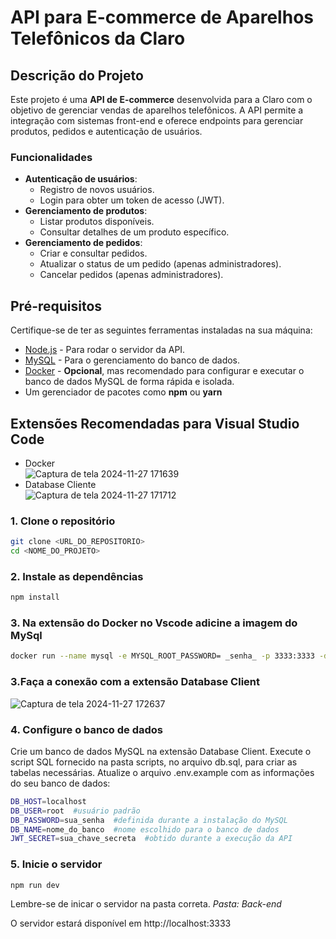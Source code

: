 # API para E-commerce de Aparelhos Telefônicos da Claro

## Descrição do Projeto

Este projeto é uma **API de E-commerce** desenvolvida para a Claro com o objetivo de gerenciar vendas de aparelhos telefônicos. A API permite a integração com sistemas front-end e oferece endpoints para gerenciar produtos, pedidos e autenticação de usuários.

### Funcionalidades

- **Autenticação de usuários**:
  - Registro de novos usuários.
  - Login para obter um token de acesso (JWT).
- **Gerenciamento de produtos**:
  - Listar produtos disponíveis.
  - Consultar detalhes de um produto específico.
- **Gerenciamento de pedidos**:
  - Criar e consultar pedidos.
  - Atualizar o status de um pedido (apenas administradores).
  - Cancelar pedidos (apenas administradores).

## Pré-requisitos

Certifique-se de ter as seguintes ferramentas instaladas na sua máquina:

- [Node.js](https://nodejs.org/) - Para rodar o servidor da API.
- [MySQL](https://www.mysql.com/) - Para o gerenciamento do banco de dados.
- [Docker](https://www.docker.com/)  - **Opcional**, mas recomendado para configurar e executar o banco de dados MySQL de forma rápida e isolada.
- Um gerenciador de pacotes como **npm** ou **yarn**

## Extensões Recomendadas para Visual Studio Code

- Docker       
  ![Captura de tela 2024-11-27 171639](https://github.com/user-attachments/assets/38e79199-46d8-4807-8210-e919ad33ba32)
- Database Cliente    
![Captura de tela 2024-11-27 171712](https://github.com/user-attachments/assets/c3571b49-aedf-4562-8cf2-116e758e61d6)

### 1. Clone o repositório

```bash
git clone <URL_DO_REPOSITORIO>
cd <NOME_DO_PROJETO>
```

### 2. Instale as dependências

```bash
npm install
```
### 3. Na extensão do Docker no Vscode adicine a imagem do MySql

```bash
docker run --name mysql -e MYSQL_ROOT_PASSWORD= _senha_ -p 3333:3333 -d mysql:5.7
```
### 3.Faça a conexão com a extensão Database Client
![Captura de tela 2024-11-27 172637](https://github.com/user-attachments/assets/2ab83dc5-85ac-45ed-b881-e4bfafc837fc)

### 4. Configure o banco de dados

Crie um banco de dados MySQL na extensão Database Client. Execute o script SQL fornecido na pasta scripts, no arquivo db.sql, para criar as tabelas necessárias. Atualize o arquivo .env.example com as informações do seu banco de dados:

```bash
DB_HOST=localhost
DB_USER=root  #usuário padrão
DB_PASSWORD=sua_senha  #definida durante a instalação do MySQL 
DB_NAME=nome_do_banco  #nome escolhido para o banco de dados
JWT_SECRET=sua_chave_secreta  #obtido durante a execução da API
```

### 5. Inicie o servidor

```bash
npm run dev
```

Lembre-se de inicar o servidor na pasta correta. _Pasta: Back-end_

O servidor estará disponível em http://localhost:3333

